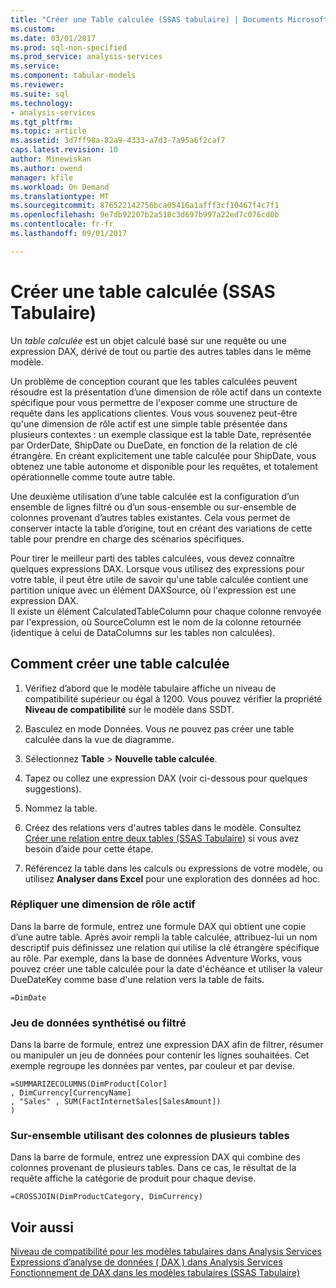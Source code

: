 ```yaml
---
title: "Créer une Table calculée (SSAS tabulaire) | Documents Microsoft"
ms.custom: 
ms.date: 03/01/2017
ms.prod: sql-non-specified
ms.prod_service: analysis-services
ms.service: 
ms.component: tabular-models
ms.reviewer: 
ms.suite: sql
ms.technology:
- analysis-services
ms.tgt_pltfrm: 
ms.topic: article
ms.assetid: 3d7ff98a-82a9-4333-a7d3-7a95a6f2caf7
caps.latest.revision: 10
author: Minewiskan
ms.author: owend
manager: kfile
ms.workload: On Demand
ms.translationtype: MT
ms.sourcegitcommit: 876522142756bca05416a1afff3cf10467f4c7f1
ms.openlocfilehash: 9e7db92207b2a518c3d697b997a22ed7c076cd0b
ms.contentlocale: fr-fr
ms.lasthandoff: 09/01/2017

---
```

# <a name="create-a-calculated-table-ssas-tabular"></a>Créer une table calculée (SSAS Tabulaire)
  Un *table calculée* est un objet calculé basé sur une requête ou une expression DAX, dérivé de tout ou partie des autres tables dans le même modèle.  
  
 Un problème de conception courant que les tables calculées peuvent résoudre est la présentation d’une dimension de rôle actif dans un contexte spécifique pour vous permettre de l'exposer comme une structure de requête dans les applications clientes.  Vous vous souvenez peut-être qu'une dimension de rôle actif est une simple table présentée dans plusieurs contextes : un exemple classique est la table Date, représentée par OrderDate, ShipDate ou DueDate, en fonction de la relation de clé étrangère. En créant explicitement une table calculée pour ShipDate, vous obtenez une table autonome et disponible pour les requêtes, et totalement opérationnelle comme toute autre table.  
  
 Une deuxième utilisation d’une table calculée est la configuration d’un ensemble de lignes filtré ou d’un sous-ensemble ou sur-ensemble de colonnes provenant d’autres tables existantes. Cela vous permet de conserver intacte la table d’origine, tout en créant des variations de cette table pour prendre en charge des scénarios spécifiques.  
  
 Pour tirer le meilleur parti des tables calculées, vous devez connaître quelques expressions DAX. Lorsque vous utilisez des expressions pour votre table, il peut être utile de savoir qu'une table calculée contient une partition unique avec un élément DAXSource, où l'expression est une expression DAX.  
Il existe un élément CalculatedTableColumn pour chaque colonne renvoyée par l'expression, où SourceColumn est le nom de la colonne retournée (identique à celui de DataColumns sur les tables non calculées).  
  
## <a name="how-to-create-a-calculated-table"></a>Comment créer une table calculée  
  
1.  Vérifiez d’abord que le modèle tabulaire affiche un niveau de compatibilité supérieur ou égal à 1200. Vous pouvez vérifier la propriété **Niveau de compatibilité** sur le modèle dans SSDT.  
  
2.  Basculez en mode Données. Vous ne pouvez pas créer une table calculée dans la vue de diagramme.  
  
3.  Sélectionnez **Table** > **Nouvelle table calculée**.  
  
4.  Tapez ou collez une expression DAX (voir ci-dessous pour quelques suggestions).  
  
5.  Nommez la table.  
  
6.  Créez des relations vers d'autres tables dans le modèle. Consultez [Créer une relation entre deux tables &#40;SSAS Tabulaire&#41;](../../analysis-services/tabular-models/create-a-relationship-between-two-tables-ssas-tabular.md) si vous avez besoin d’aide pour cette étape.  
  
7.  Référencez la table dans les calculs ou expressions de votre modèle, ou utilisez **Analyser dans Excel** pour une exploration des données ad hoc.  
  
### <a name="replicate-a-role-playing-dimension"></a>Répliquer une dimension de rôle actif  
 Dans la barre de formule, entrez une formule DAX qui obtient une copie d’une autre table. Après avoir rempli la table calculée, attribuez-lui un nom descriptif puis définissez une relation qui utilise la clé étrangère spécifique au rôle. Par exemple, dans la base de données Adventure Works, vous pouvez créer une table calculée pour la date d'échéance et utiliser la valeur DueDateKey comme base d'une relation vers la table de faits.  
  
```  
=DimDate  
```  
  
### <a name="summarized-or-filtered-dataset"></a>Jeu de données synthétisé ou filtré  
 Dans la barre de formule, entrez une expression DAX afin de filtrer, résumer ou manipuler un jeu de données pour contenir les lignes souhaitées. Cet exemple regroupe les données par ventes, par couleur et par devise.  
  
```  
=SUMMARIZECOLUMNS(DimProduct[Color]  
, DimCurrency[CurrencyName]   
, "Sales" , SUM(FactInternetSales[SalesAmount])  
)  
```  
  
### <a name="superset-using-columns-from-multiple-tables"></a>Sur-ensemble utilisant des colonnes de plusieurs tables  
 Dans la barre de formule, entrez une expression DAX qui combine des colonnes provenant de plusieurs tables. Dans ce cas, le résultat de la requête affiche la catégorie de produit pour chaque devise.  
  
```  
=CROSSJOIN(DimProductCategory, DimCurrency)  
```  
  
## <a name="see-also"></a>Voir aussi  
 [Niveau de compatibilité pour les modèles tabulaires dans Analysis Services](../../analysis-services/tabular-models/compatibility-level-for-tabular-models-in-analysis-services.md)   
 [Expressions d’analyse de données &#40; DAX &#41; dans Analysis Services](http://msdn.microsoft.com/library/abb336c9-3346-4cab-b91b-90f93f4575e5)   
 [Fonctionnement de DAX dans les modèles tabulaires &#40;SSAS Tabulaire&#41;](../../analysis-services/tabular-models/understanding-dax-in-tabular-models-ssas-tabular.md)  
  
  

